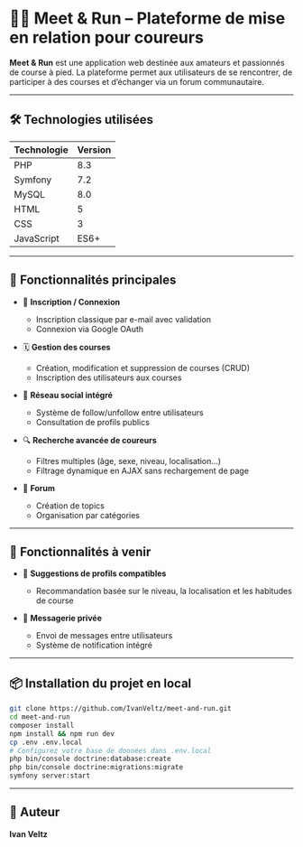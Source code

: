 # 🏃‍♀️ Meet & Run – Plateforme de mise en relation pour coureurs

**Meet & Run** est une application web destinée aux amateurs et passionnés de course à pied. La plateforme permet aux utilisateurs de se rencontrer, de participer à des courses et d’échanger via un forum communautaire.

---

## 🛠️ Technologies utilisées

| Technologie      | Version         |
|------------------|-----------------|
| PHP              | 8.3            |
| Symfony          | 7.2            |
| MySQL            | 8.0            |
| HTML             | 5        |
| CSS              | 3              |
| JavaScript       | ES6+            |

---

## 🚀 Fonctionnalités principales

- 🔐 **Inscription / Connexion**
  - Inscription classique par e-mail avec validation
  - Connexion via Google OAuth

- 🗓️ **Gestion des courses**
  - Création, modification et suppression de courses (CRUD)
  - Inscription des utilisateurs aux courses

- 👥 **Réseau social intégré**
  - Système de follow/unfollow entre utilisateurs
  - Consultation de profils publics

- 🔍 **Recherche avancée de coureurs**
  - Filtres multiples (âge, sexe, niveau, localisation…)
  - Filtrage dynamique en AJAX sans rechargement de page
 
- 💬 **Forum**
  - Création de topics
  - Organisation par catégories

---

## 🧪 Fonctionnalités à venir

- 🤝 **Suggestions de profils compatibles**
  - Recommandation basée sur le niveau, la localisation et les habitudes de course

- 💬 **Messagerie privée**
  - Envoi de messages entre utilisateurs
  - Système de notification intégré

---

## 📦 Installation du projet en local

```bash
git clone https://github.com/IvanVeltz/meet-and-run.git
cd meet-and-run
composer install
npm install && npm run dev
cp .env .env.local
# Configurez votre base de données dans .env.local
php bin/console doctrine:database:create
php bin/console doctrine:migrations:migrate
symfony server:start
```

---

## 👤 Auteur

**Ivan Veltz**
